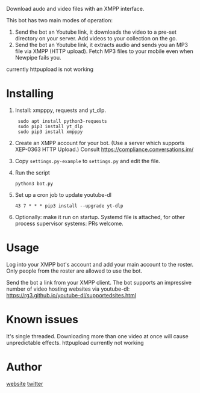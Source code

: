 Download audo and video files with an XMPP interface.

This bot has two main modes of operation:
1. Send the bot an Youtube link, it downloads the video to a pre-set directory on your server. Add videos to your collection on the go.
2. Send the bot an Youtube link, it extracts audio and sends you an MP3 file via XMPP (HTTP upload). Fetch MP3 files to your mobile even when Newpipe fails you.

currently httpupload is not working

# Installing

1. Install: xmpppy, requests and yt_dlp.

        sudo apt install python3-requests
        sudo pip3 install yt_dlp
        sudo pip3 install xmpppy

2. Create an XMPP account for your bot. (Use a server which supports XEP-0363 HTTP Upload.) Consult https://compliance.conversations.im/

3. Copy `settings.py-example` to `settings.py` and edit the file.

4. Run the script

       python3 bot.py

5. Set up a cron job to update youtube-dl

       43 7 * * * pip3 install --upgrade yt-dlp

6. Optionally: make it run on startup. Systemd file is attached, for other process supervisor systems: PRs welcome.

# Usage

Log into your XMPP bot's account and add your main account to the roster. Only people from the roster are allowed to use the bot.

Send the bot a link from your XMPP client. The bot supports an impressive number of video hosting websites via youtube-dl: https://rg3.github.io/youtube-dl/supportedsites.html

# Known issues

It's single threaded. Downloading more than one video at once will cause unpredictable effects. 
httpupload currently not working

# Author

[website](https://gdr.geekhood.net/gdrwpl/) [twitter](https://twitter.com/therealgdr)
